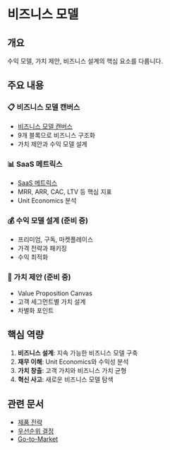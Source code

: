 # 비즈니스 모델

## 개요

수익 모델, 가치 제안, 비즈니스 설계의 핵심 요소를 다룹니다.

## 주요 내용

### 📋 비즈니스 모델 캔버스
- [비즈니스 모델 캔버스](business-model-canvas.md)
- 9개 블록으로 비즈니스 구조화
- 가치 제안과 수익 모델 설계

### 📊 SaaS 메트릭스
- [SaaS 메트릭스](saas-metrics.md)
- MRR, ARR, CAC, LTV 등 핵심 지표
- Unit Economics 분석

### 💰 수익 모델 설계 (준비 중)
- 프리미엄, 구독, 마켓플레이스
- 가격 전략과 패키징
- 수익 최적화

### 🎯 가치 제안 (준비 중)
- Value Proposition Canvas
- 고객 세그먼트별 가치 설계
- 차별화 포인트

## 핵심 역량

1. **비즈니스 설계**: 지속 가능한 비즈니스 모델 구축
2. **재무 이해**: Unit Economics와 수익성 분석
3. **가치 창출**: 고객 가치와 비즈니스 가치 균형
4. **혁신 사고**: 새로운 비즈니스 모델 탐색

## 관련 문서
- [제품 전략](../product-strategy/README.md)
- [우선순위 결정](../prioritization/README.md)
- [Go-to-Market](../go-to-market/README.md)